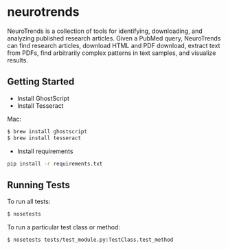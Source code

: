 neurotrends
============

NeuroTrends is a collection of tools for identifying, downloading, and analyzing published research articles. Given a PubMed query, NeuroTrends can find research articles, download HTML and PDF download, extract text from PDFs, find arbitrarily complex patterns in text samples, and visualize results.

## Getting Started

* Install GhostScript
* Install Tesseract

Mac:
```bash
$ brew install ghostscript
$ brew install tesseract
```

* Install requirements

```bash
pip install -r requirements.txt
```

## Running Tests

To run all tests:

```bash
$ nosetests
```

To run a particular test class or method:

```bash
$ nosetests tests/test_module.py:TestClass.test_method
```
